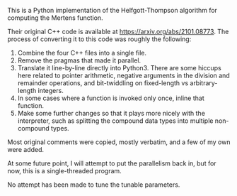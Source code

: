 This is a Python implementation of the Helfgott-Thompson algorithm for computing the Mertens function.

Their original C++ code is available at https://arxiv.org/abs/2101.08773.  The process of converting it to this code was roughly the following:

1.  Combine the four C++ files into a single file.
2.  Remove the pragmas that made it parallel.
3.  Translate it line-by-line directly into Python3.  There are some hiccups here related to pointer arithmetic, negative arguments in the division and remainder operations, and bit-twiddling on fixed-length vs arbitrary-length integers.
4.  In some cases where a function is invoked only once, inline that function.
5.  Make some further changes so that it plays more nicely with the interpreter, such as splitting the compound data types into multiple non-compound types.

Most original comments were copied, mostly verbatim, and a few of my own were added.

At some future point, I will attempt to put the parallelism back in, but for now, this is a single-threaded program.

No attempt has been made to tune the tunable parameters.
